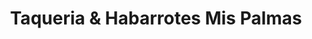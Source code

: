 ---
title: "Taqueria & Habarrotes Mis Palmas"
url: /florence/taqueria-und-habarrotes-mis-palmas/
shop: Lebensmittel
---